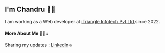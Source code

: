 
## I'm Chandru 👨👋

I am working as a Web developer at <a href="https://iTriangle.in" target="_blank">iTriangle Infotech Pvt Ltd </a> since 2022. 

#### More About Me 👨‍💻 :
Sharing my updates : <a href="https://www.linkedin.com/in/chandruv7/" target="_blank"> LinkedIn</a>❇️
